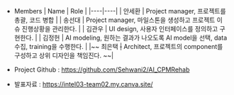 * Members
  | Name | Role |
  |----|----|
  | 안세환 | Project manager, 프로젝트를 총괄, 코드 병합 |
  | 송선대 | Project manager, 마일스톤을 생성하고 프로젝트 이슈 진행상황을 관리한다. |
  | 김관우 | UI design, 사용자 인터페이스를 정의하고 구현한다. |
  | 김정헌 | AI modeling, 원하는 결과가 나오도록 AI model을 선택, data 수집, training을 수행한다. |
  |~~ 최은택 ~~|~~ Architect, 프로젝트의 component를 구성하고 상위 디자인을 책임진다. ~~|

* Project Github : https://github.com/Sehwani2/AI_CPMRehab 
* 발표자료 : https://intel03-team02.my.canva.site/
